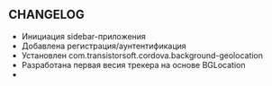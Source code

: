 ## CHANGELOG

- Инициация sidebar-приложения
- Добавлена регистрация/аунтентификация
- Установлен com.transistorsoft.cordova.background-geolocation
- Разработана первая весия трекера на основе BGLocation
- 
